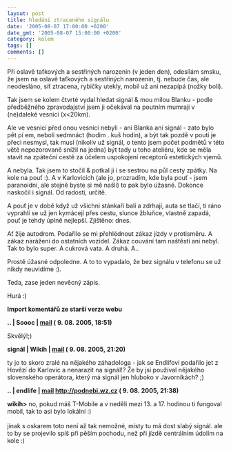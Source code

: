 ```yaml
---
layout: post
title: hledání ztraceného signálu
date: '2005-08-07 17:00:00 +0200'
date_gmt: '2005-08-07 15:00:00 +0200'
category: kolem
tags: []
comments: []
---
```

<p>Při oslavě taťkových a sestřiných narozenin (v jeden den), odesílám smsku,
že jsem na oslavě taťkových a sestřiných narozenin, tj. nebude čas,
ale neodesláno, síť ztracena, rybičky utekly, mobil už ani nezapípá (nožky bolí).</p>
<p>Tak jsem se kolem čtvrté vydal hledat signál &amp; mou milou Blanku - podle
předběžného zpravodajství jsem ji očekával na poutním mumraji v (ne)daleké vesnici
(x&lt;20km).</p>
<p>Ale ve vesnici před onou vesnicí nebyli - ani Blanka ani signál - zato bylo pět pí em, neboli
sedmnáct (hodim . kuš hodin), a být tak pozdě v pouti je přeci nesmysl, tak musí
(nikoliv už signál, o tento jsem počet podmětů v této větě nepozorovaně snížil na jedna)
být tady u toho ateliéru, kde se měla stavit na zpáteční cestě za účelem
uspokojení receptorů estetických vjemů.</p>
<p>A nebyla. Tak jsem to stočil &amp; potkal ji i se sestrou na půl cesty zpátky.
Na kole na pouť :). A v Karlovicích
(ale jo, prozradím, kde byla pouť - jsem paranoidní, ale stejně byste si mě našli)
to pak bylo úžasné. Dokonce naskočil i signál. Od radosti, určitě.</p>
<p>A pouť je v době když už všichni stánkaři balí a zdrhají, auta se tlačí,
ti ráno vyprahlí se už jen kymácejí přes cestu, slunce žbluňce, vlastně zapadá, pouť je tehdy
úplně nejlepší. Zjištěno: dnes.</p>
<p>Ať žije autodrom. Podařilo se mi přehlédnout zákaz jízdy v protisměru.
A zákaz narážení do ostatních vozidel. Zákaz couvání tam naštěstí ani nebyl.
Tak to bylo super. A cukrová vata. A druhá. A..</p>
<p>Prostě úžasné odpoledne. A to to vypadalo, že bez signálu v telefonu se už
nikdy neuvidíme :).</p>
<p>Teda, zase jeden nevěcný zápis.</p>
<p>Hurá :)</p>
<div class="import-komentaru">
<p><strong>Import komentářů ze starší verze webu</strong></p>
<div class="comment">
<p style="font-weight:bold"><span class="compredmet">..</span> | <span class="comname">Soooc</span> |  <a href="mailto:xsoc@post.cz">mail</a> (&nbsp;9.&nbsp;08.&nbsp;2005,&nbsp;18:51)</p>
<p>Skvělý!;) </p>
</div>
<div class="comment">
<p style="font-weight:bold"><span class="compredmet">signál</span> | <span class="comname">Wikih</span> |  <a href="mailto:ondrejmaca@centrum.cz">mail</a> (&nbsp;9.&nbsp;08.&nbsp;2005,&nbsp;21:20)</p>
<p>ty jo to skoro zralé na nějakého záhadologa - jak se Endlifovi podařilo jet z Hovězí do Karlovic a nenarazit na signál!? Že by jsi používal nějakého slovenského operátora, který má signál jen hluboko v Javorníkách? ;) </p>
</div>
<div class="comment">
<p style="font-weight:bold"><span class="compredmet">..</span> | <span class="comname">endlife</span> |  <a href="mailto:jan.martinek@post.cz">mail</a>  <a href="http://jan-martinek.com">http://podnebi.wz.cz</a> (&nbsp;9.&nbsp;08.&nbsp;2005,&nbsp;21:38)</p>
<p><strong>wikih&gt;</strong> no, pokud máš T-Mobile a v neděli mezi 13. a 17. hodinou ti fungoval mobil, tak to asi bylo lokální :) <br>  <br> jinak s oskarem toto není až tak nemožné, místy tu má dost slabý signál. ale to by se projevilo spíš při pěším pochodu, než při jízdě centrálním údolím na kole :) </p>
</div>
</div>
